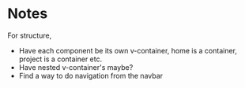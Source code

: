 # Notes

For structure, 
 - Have each component be its own v-container, home is a container, project is a container etc.
 - Have nested v-container's maybe?
 - Find a way to do navigation from the navbar